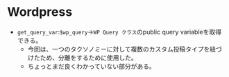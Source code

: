 # Wordpress
- `get_query_var`:`$wp_query`→`WP Query クラス`のpublic query variableを取得できる。
  - 今回は、一つのタクソノミーに対して複数のカスタム投稿タイプを紐づけたため、分離をするために使用した。
  - ちょっとまだ良くわかっていない部分がある。
